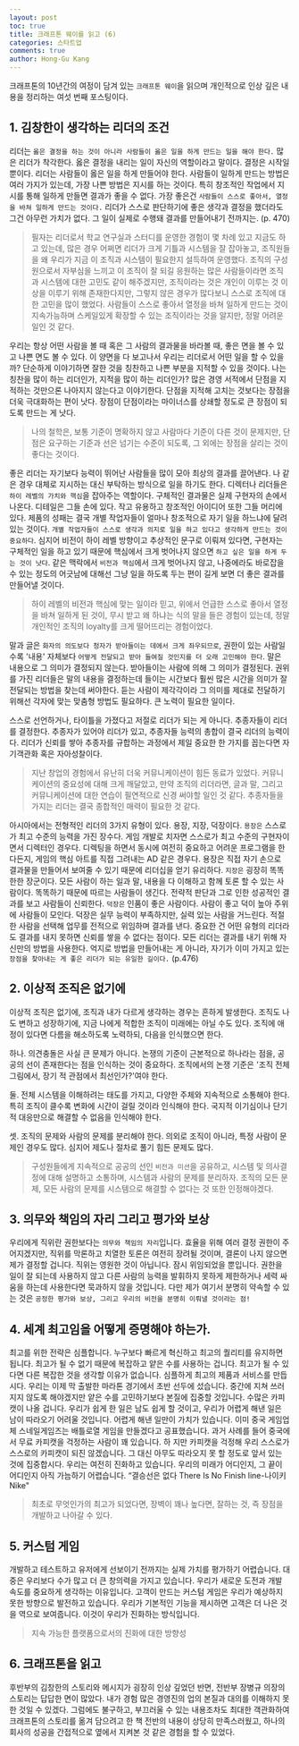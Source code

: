 ```yaml
---
layout: post
toc: true
title: 크래프톤 웨이를 읽고 (6)
categories: 스타트업
comments: true
author: Hong-Gu Kang
---
```


크래프톤의 10년간의 여정이 담겨 있는 `크래프톤 웨이`을 읽으며 개인적으로 인상 깊은 내용을 정리하는 여섯 번째 포스팅이다.
<!--
[공학자/과학자/연구자를 위한 생존 전략 (1)][enough1] |
[공학자/과학자/연구자를 위한 생존 전략 (2)][enough2] |
[공학자/과학자/연구자를 위한 생존 전략 (3)][enough3] |
[공학자/과학자/연구자를 위한 생존 전략 (4)][enough4] |
-->
## 1. 김창한이 생각하는 리더의 조건

리더는 `옳은 결정을 하는 것이 아니라 사람들이 옳은 일을 하게 만드는 일을 해야 한다.` 많은 리더가 착각한다. 옳은 결정을 내리는 일이 자신의 역할이라고 말이다. 결정은 시작일 뿐이다. 리더는 사람들이 옳은 일을 하게 만들어야 한다. 사람들이 일하게 만드는 방법은 여러 가지가 있는데, 가장 나쁜 방법은 지시를 하는 것이다. 특히 창조적인 작업에서 지시를 통해 일하게 만들면 결과가 좋을 수 없다. 가장 좋은건 `사람들이 스스로 좋아서, 열정을 바쳐 일하게 만드는 것이다.` 리더가 스스로 판단하기에 좋은 생각과 결정을 했더라도 그건 아무런 가치가 없다. 그 일이 실제로 수행돼 결과를 만들어내기 전까지는.
(p. 470)

> 필자는 리더로서 학교 연구실과 스터디를 운영한 경험이 몇 차례 있고 지금도 하고 있는데, 많은 경우 어쩌면 리더가 크게 기틀과 시스템을 잘 잡아놓고, 조직원들을 왜 우리가 지금 이 조직과 시스템이 필요한지 설득하여 운영했다. 조직의 구성원으로서 자부심을 느끼고 이 조직이 잘 되길 응원하는 많은 사람들이라면 조직과 시스템에 대한 고민도 같이 해주겠지만, 조직이라는 것은 개인이 이루는 것 이상을 이루기 위해 존재한다지만, 그렇지 않은 경우가 많다보니 스스로 조직에 대한 고민을 많이 했었다. 사람들이 스스로 좋아서 열정을 바쳐 일하게 만드는 것이 지속가능하며 스케일있게 확장할 수 있는 조직이라는 것을 알지만, 정말 어려운 일인 것 같다.

우리는 항상 어떤 사람을 볼 때 혹은 그 사람의 결과물을 바라볼 때, 좋은 면을 볼 수 있고 나쁜 면도 볼 수 있다. 이 양면을 다 보고나서 우리는 리더로서 어떤 일을 할 수 있을까? 단순하게 이야기하면 잘한 것을 칭찬하고 나쁜 부분을 지적할 수 있을 것이다.
나는 칭찬을 많이 하는 리더인가, 지적을 많이 하는 리더인가? 많은 경영 서적에서 단점을 지적하는 것만으론 나아지지 않는다고 이야기한다. 단점을 지적해 고치는 것보다는 장점을 더욱 극대화하는 편이 낫다. 장점이 단점이라는 마이너스를 상쇄할 정도로 큰 장점이 되도록 만드는 게 낫다.

> 나의 철학은, 보통 기준이 명확하지 않고 사람마다 기준이 다른 것이 문제지만, 단점은 요구하는 기준과 선은 넘기는 수준이 되도록, 그 외에는 장점을 살리는 것이 좋다는 것이다.

좋은 리더는 자기보다 능력이 뛰어난 사람들을 많이 모아 최상의 결과를 끌어낸다. 나 같은 경우 대체로 지시하는 대신 부탁하는 방식으로 일을 하기도 한다.
디렉터나 리더들은 `하이 레벨의 가치와 핵심`을 잡아주는 역할이다. 구체적인 결과물은 실제 구현자의 손에서 나온다. 디테일은 그들 손에 있다. 작고 유용하고 창조적인 아이디어 또한 그들 머리에 있다. 제품의 성패는 결국 개별 작업자들이 얼마나 창조적으로 자기 일을 하느냐에 달려 있는 것이다.
`개별 작업자들이 스스로 생각과 의지로 일을 하고 있다고 생각하게 만드는 것이 중요하다`. 심지어 비전이 하이 레벨 방향이고 추상적인 문구로 이뤄져 있다면, 구현자는 구체적인 일을 하고 있기 때문에 핵심에서 크게 벗어나지 않으면 `하고 싶은 일을 하게 두는 것이 낫다`. 같은 맥락에서 `비전과 핵심`에서 크게 벗어나지 않고, 나중에라도
바로잡을 수 있는 정도의 어긋남에 대해선 그냥 일을 하도록 두는 편이 길게 보면 더 좋은 결과를 만들어낼 것이다.

> 하이 레벨의 비전과 핵심에 맞는 일이라 믿고, 위에서 언급한 스스로 좋아서 열정을 바쳐 일하게 된 것이, 무시 받고 왜 하냐는 식의 말을 들은 경험이 있는데, 정말 개인적인 조직의 loyalty를 크게 떨어뜨리는 경험이었다.

말과 글은 `화자의 의도보다 청자가 받아들이는 데에서 크게 좌우되므로`, 권한이 있는 사람일수록 '내용' 자체보다 `어떻게 전달되고 받아 들여질 것인지를 더 오래 고민해야 한다`.
말은 내용으로 그 의미가 결정되지 않는다. 받아들이는 사람에 의해 그 의미가 결정된다. 권위를 가진 리더들은 말의 내용을 결정하는데 들이는 시간보다 훨씬 많은 시간을 의미가 잘 전달되는 방법을 찾는데 써야한다. 듣는 사람이 제각각이라 그 의미를 제대로 전달하기 위해선 각자에 맞는 맞춤형 방법도 필요하다. 큰 노력이 필요한 일이다.

스스로 선언하거나, 타이틀을 가졌다고 저절로 리더가 되는 게 아니다. 추종자들이 리더를 결정한다. 추종자가 있어야 리더가 있고, 추종자들 능력의 총합이 결국 리더의 능력이다. 리더가 신뢰를 쌓아 추종자를 규합하는 과정에서 제일 중요한 한 가지를 꼽는다면 자기객관화 혹은 자아성찰이다.

> 지난 창업의 경험에서 유난히 더욱 커뮤니케이션이 힘든 동료가 있었다. 커뮤니케이션의 중요성에 대해 크게 깨달았고, 만약 조직의 리더라면, 글과 말, 그리고 커뮤니케이션에 대한 연습이 필연적으로 신경 써야할 일인 것 같다. 추종자들을 가지는 리더는 결국 종합적인 매력이 필요한 것 같다.

아시아에서는 전형적인 리더의 3가지 유형이 있다. 용장, 지장, 덕장이다.
`용장은` 스스로가 최고 수준의 능력을 가진 장수다. 게임 개발로 치자면 스스로가 최고 수준의 구현자이면서 디렉터인 경우다. 디렉팅을 하면서 동시에 여전히 중요하고 어려운 프로그램을 한다든지, 게임의 핵심 아트를 직접 그려내는 AD 같은 경우다. 용장은 직접 자기 손으로 결과물을 만들어서 보여줄 수 있기 때문에 리더십을 얻기 유리하다.
`지장은` 굉장히 똑똑한한 장군이다. 모든 사람이 하는 일과 말, 내용을 다 이해하고 함께 토론 할 수 있는 사람이다. 똑똑하기 때문에 따르는 사람들이 생긴다. 전략적 판단과 그로 인한 성공적인 결과를 보고 사람들이 신뢰한다.
`덕장은` 인품이 좋은 사람이다. 사람이 좋고 덕이 높아 주위에 사람들이 모인다. 덕장은 실무 능력이 부족하지만, 실력 있는 사람을 거느린다. 적절한 사람을 선택해 업무를 전적으로 위임하며 결과를 낸다.
중요한 건 어떤 유형의 리더라도 결과를 내지 못하면 신뢰를 쌓을 수 없다는 점이다. 모든 리더는 결과를 내기 위해 자신만의 방법을 사용한다. 억지로 방법을 만들어내는 게 아니라, 자기가 이미 가지고 있는 `장점을 찾아내는 게 좋은 리더가 되는 유일한 길이다.` (p.476)

## 2. 이상적 조직은 없기에

이상적 조직은 없기에, 조직과 내가 다르게 생각하는 경우는 흔하게 발생한다. 조직도 나도 변하고 성장하기에, 지금 나에게 적합한 조직이 미래에는 아닐 수도 있다. 조직에 애정이 있다면 다름을 해소하도록 노력하되, 다음을 인식했으면 한다.

하나. 의견충돌은 사실 큰 문제가 아니다. 논쟁의 기준이 근본적으로 하나라는 점을, 공공의 선이 존재한다는 점을 인식하는 것이 중요하다. 조직에서의 논쟁 기준은 '조직 전체 그림에서, 장기 적 관점에서 최선인가?'여야 한다.

둘. 전체 시스템을 이해하려는 태도를 가지고, 다양한 주체와 지속적으로 소통해야 한다. 특히 조직이 클수록 변화에 시간이 걸릴 것이라 인식해야 한다. 국지적 이기심이나 단기적 대응만으로 해결할 수 없음을 인식해야 한다.

셋. 조직의 문제와 사람의 문제를 분리해야 한다. 의외로 조직이 아니라, 특정 사람이 문제인 경우도 많다. 심지어 제도나 절차로 풀기 힘든 문제도 많다.

> 구성원들에게 지속적으로 공공의 선인 `비전과 미션`을 공유하고, 시스템 및 의사결정에 대해 설명하고 소통하며, 시스템과 사람의 문제를 분리하자. 조직의 모든 문제, 모든 사람의 문제를 시스템으로 해결할 수 없다는 것 또한 인정해야겠다. 

## 3. 의무와 책임의 자리 그리고 평가와 보상

우리에게 직위란 권한보다는 `의무와 책임의 자리`입니다. 효율을 위해 여러 결정 권한이 주어지겠지만, 직위를 막론하고 치열한 토론은 여전히 장려될 것이며, 결론이 나지 않으면 제가 결정할 겁니다. 직위는 영원한 것이 아닙니다. 잠시 위임되었을 뿐입니다. 권한을 일이 잘 되는데 사용하지 않고 다른 사람의 능력을 발휘하지 못하게 제한하거나 세력 싸움을 하는데 사용한다면 묵과하지 않을 것입니다.
다만 제가 여기서 분명히 약속할 수 있는 것은 `공정한 평가와 보상, 그리고 우리의 비전을 분명히 이뤄낼 것이라는 점!`

## 4. 세계 최고임을 어떻게 증명해야 하는가.

최고를 위한 전략은 심플합니다. 누구보다 빠르게 혁신하고 최고의 퀄리티를 유지하면 됩니다. 최고가 될 수 없기 때문에 복잡하고 얕은 수를 사용하는 겁니다. 최고가 될 수 있다면 다른 복잡한 것을 생각할 이유가 없습니다. 심플하게 최고의 제품과 서비스를 만듭시다. 우리는 이제 막 출발한 마라톤 경기에서 초반 선두에 섰습니다.
중간에 지쳐 쓰러지지 않도록 해야겠지만 얕은 수를 고민하기보다 본질에 집중할 것입니다. 수많은 카피캣이 나올 겁니다. 우리가 쉽게 한 일은 남도 쉽게 할 것이고, 우리가 어렵게 해낸 일은 남이 따라오기 어려울 것입니다.
어렵게 해낸 일만이 가치가 있습니다. 이미 중국 게임업체 스네일게임즈는 배틀로열 게임을 만들겠다고 공표했습니다. 과거 사례를 들어 중국에서 무료 카피캣을 걱정하는 사람이 꽤 있습니다. 하 지만 카피캣을 걱정해 우리 스스로가 스스로의 카피캣이 되진 않겠습니다. 그 대신 아무도 따라오지 못 할 정도로 앞서 있는 것에 집중합시다.
우리는 여전히 진화하고 있습니다. 우리의 미래가 어디인지, 그 끝이 어디인지 아직 가늠하기 어렵습니다. “결승선은 없다 There Is No Finish line-나이키 Nike"

> 최초로 무엇인가의 최고가 되었다면, 장벽이 꽤나 높다면, 잘하는 것, 즉 장점을 개발하고 나아갈 수 있다.

## 5. 커스텀 게임

개발하고 테스트하고 유저에게 선보이기 전까지는 실제 가치를 평가하기 어렵습니다. 대중은 우리보다 수가 많고 더 큰 창의력을 가지고 있습니다. 우리가 새로운 도전과 개발 속도를 중요하게 생각하는 이유입니다. 고객이 만드는 커스텀 게임은 우리가 예상하지 못한 방향으로 발전하고 있습니다. 우리가 기본적인 기능을 제시하면 고객은 더 나은 것을 역으로 보여줍니다. 이것이 우리가 진화하는 방식입니다.

> 지속 가능한 플랫폼으로서의 진화에 대한 방향성

## 6. 크래프톤을 읽고

후반부의 김창한의 스토리와 메시지가 굉장히 인상 깊었던 반면, 전반부 장병규 의장의 스토리는 답답한 면이 많았다. 내가 경험 많은 경영진의 업의 본질과 대의를 이해하지 못한 것일 수 있겠다. 
그럼에도 불구하고, 부끄러울 수 있는 내용조차도 최대한 객관화하여 크래프톤의 스토리를 옮겨 담으려고 한 책 전반의 내용이 상당히 만족스러웠고, 하나의 회사의 성공을 간접적으로 옆에서 지켜본 것 같은 경험을 할 수 있었다.

<!--
[enough1]: https://honggkang.github.io/%EC%97%B0%EA%B5%AC/2021/10/09/phd-is-not-enough1.html
[enough2]: https://honggkang.github.io/%EC%97%B0%EA%B5%AC/2021/10/11/phd-is-not-enough2.html
[enough3]: https://honggkang.github.io/%EC%97%B0%EA%B5%AC/2021/10/15/phd-is-not-enough3.html
[enough4]: https://honggkang.github.io/%EC%97%B0%EA%B5%AC/2021/10/17/phd-is-not-enough4.html
-->
